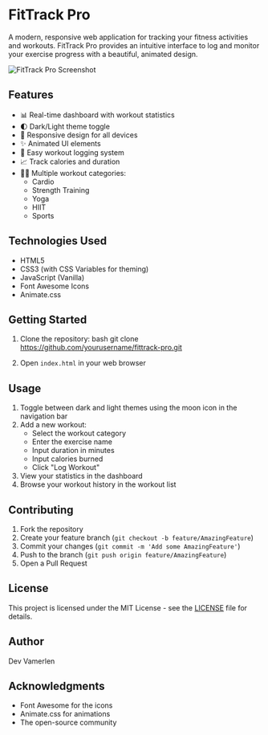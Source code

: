 # FitTrack Pro

A modern, responsive web application for tracking your fitness activities and workouts. FitTrack Pro provides an intuitive interface to log and monitor your exercise progress with a beautiful, animated design.

![FitTrack Pro Screenshot](screenshot.png) <!-- You'll need to add a screenshot -->

## Features

- 📊 Real-time dashboard with workout statistics
- 🌓 Dark/Light theme toggle
- 📱 Responsive design for all devices
- ✨ Animated UI elements
- 📝 Easy workout logging system
- 📈 Track calories and duration
- 🏋️‍♂️ Multiple workout categories:
  - Cardio
  - Strength Training
  - Yoga
  - HIIT
  - Sports

## Technologies Used

- HTML5
- CSS3 (with CSS Variables for theming)
- JavaScript (Vanilla)
- Font Awesome Icons
- Animate.css

## Getting Started

1. Clone the repository:
bash
git clone https://github.com/yourusername/fittrack-pro.git


2. Open `index.html` in your web browser

## Usage

1. Toggle between dark and light themes using the moon icon in the navigation bar
2. Add a new workout:
   - Select the workout category
   - Enter the exercise name
   - Input duration in minutes
   - Input calories burned
   - Click "Log Workout"
3. View your statistics in the dashboard
4. Browse your workout history in the workout list

## Contributing

1. Fork the repository
2. Create your feature branch (`git checkout -b feature/AmazingFeature`)
3. Commit your changes (`git commit -m 'Add some AmazingFeature'`)
4. Push to the branch (`git push origin feature/AmazingFeature`)
5. Open a Pull Request

## License

This project is licensed under the MIT License - see the [LICENSE](LICENSE) file for details.

## Author

Dev Vamerlen

## Acknowledgments

- Font Awesome for the icons
- Animate.css for animations
- The open-source community

